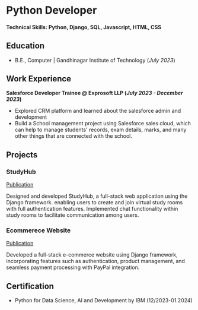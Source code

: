 # Python Developer

#### Technical Skills: Python, Django, SQL, Javascript, HTML, CSS

## Education
- B.E., Computer | Gandhinagar Institute of Technology (_July 2023_)								       		

## Work Experience
**Salesforce Developer Trainee @ Exprosoft LLP (_July 2023 - December 2023_)**
- Explored CRM platform and learned about the salesforce admin and development
- Build a School management project  using Salesforce sales cloud, which can help to manage students' records, exam details, marks, and many other things that are connected with the school. 

## Projects
### StudyHub
[Publication](https://github.com/Kaushalgothadiya/project_studyhub)

Designed and developed StudyHub, a full-stack web application using the Django framework. enabling users to create and join virtual study rooms with full authentication features. Implemented chat functionality within study rooms to facilitate communication among users.



### Ecommerece Website
[Publication](https://github.com/Kaushalgothadiya/project_ecommerce)

Developed a full-stack e-commerce website using Django framework, incorporating features such as authentication, product management, and seamless payment processing with PayPal integration.



## Certification
- Python for Data Science, AI and Development by IBM (12/2023-01.2024)

